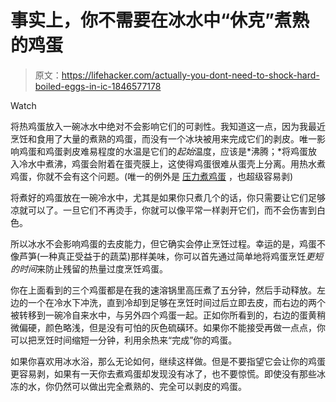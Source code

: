 # 事实上，你不需要在冰水中“休克”煮熟的鸡蛋

> 原文：<https://lifehacker.com/actually-you-dont-need-to-shock-hard-boiled-eggs-in-ic-1846577178>

Watch

将热鸡蛋放入一碗冰水中绝对不会影响它们的可剥性。我知道这一点，因为我最近烹饪和食用了大量的煮熟的鸡蛋，而没有一个冰块被用来完成它们的剥皮。唯一影响鸡蛋和鸡蛋剥皮难易程度的水温是它们的*起始*温度，应该是*沸腾；*将鸡蛋放入冷水中煮沸，鸡蛋会附着在蛋壳膜上，这使得鸡蛋很难从蛋壳上分离。用热水煮鸡蛋，你就不会有这个问题。(唯一的例外是 [压力煮鸡蛋](https://skillet.lifehacker.com/7-unexpected-things-to-make-in-your-new-instant-pot-1845958274) ，也超级容易剥)

将煮好的鸡蛋放在一碗冷水中，尤其是如果你只煮几个的话，你只需要让它们足够凉就可以了。一旦它们不再烫手，你就可以像平常一样剥开它们，而不会伤害到白色。

所以冰水不会影响鸡蛋的去皮能力，但它确实会停止烹饪过程。幸运的是，鸡蛋不像芦笋(一种真正受益于的蔬菜)那样美味，你可以首先通过简单地将鸡蛋烹饪*更短的时间*来防止残留的热量过度烹饪鸡蛋。

你在上面看到的三个鸡蛋都是在我的速溶锅里高压煮了五分钟，然后手动释放。左边的一个在冷水下冲洗，直到冷却到足够在烹饪时间过后立即去皮，而右边的两个被转移到一碗冷自来水中，与另外四个鸡蛋一起。正如你所看到的，右边的蛋黄稍微偏硬，颜色略浅，但是没有可怕的灰色硫磺环。如果你不能接受再做一点点，你可以把烹饪时间缩短一分钟，利用余热来“完成”你的鸡蛋。

如果你喜欢用冰水浴，那么无论如何，继续这样做。但是不要指望它会让你的鸡蛋更容易剥，如果有一天你去煮鸡蛋却发现没有冰了，也不要惊慌。即使没有那些冰冻的水，你仍然可以做出完全煮熟的、完全可以剥皮的鸡蛋。